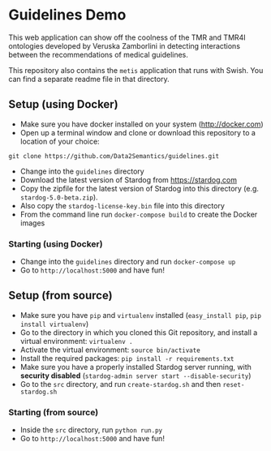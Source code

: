 # Guidelines Demo

This web application can show off the coolness of the TMR and TMR4I ontologies developed by Veruska Zamborlini in detecting interactions between the recommendations of medical guidelines.

This repository also contains the `metis` application that runs with Swish. You can find a separate readme file in that directory. 

## Setup (using Docker)

* Make sure you have docker installed on your system (<http://docker.com>)
* Open up a terminal window and clone or download this repository to a location of your choice:

```
git clone https://github.com/Data2Semantics/guidelines.git
```
* Change into the `guidelines` directory
* Download the latest version of Stardog from <https://stardog.com>
* Copy the zipfile for the latest version of Stardog into this directory (e.g. `stardog-5.0-beta.zip`).
* Also copy the `stardog-license-key.bin` file into this directory
* From the command line run `docker-compose build` to create the Docker images

### Starting (using Docker)

* Change into the `guidelines` directory and run `docker-compose up`
* Go to `http://localhost:5000` and have fun!

## Setup (from source)

* Make sure you have `pip` and `virtualenv` installed (`easy_install pip`, `pip install virtualenv`)
* Go to the directory in which you cloned this Git repository, and install a virtual environment: `virtualenv .`
* Activate the virtual environment: `source bin/activate`
* Install the required packages: `pip install -r requirements.txt`
* Make sure you have a properly installed Stardog server running, with **security disabled** (`stardog-admin server start --disable-security`)
* Go to the `src` directory, and run `create-stardog.sh` and then `reset-stardog.sh`

### Starting (from source)

* Inside the `src` directory, run `python run.py`
* Go to `http://localhost:5000` and have fun!

